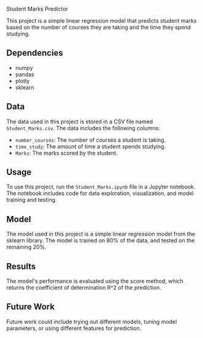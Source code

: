 Student Marks Predictor

This project is a simple linear regression model that predicts student marks based on the number of courses they are taking and the time they spend studying.

## Dependencies

- numpy
- pandas
- plotly
- sklearn

## Data

The data used in this project is stored in a CSV file named `Student_Marks.csv`. The data includes the following columns:

- `number_courses`: The number of courses a student is taking.
- `time_study`: The amount of time a student spends studying.
- `Marks`: The marks scored by the student.

## Usage

To use this project, run the `Student_Marks.ipynb` file in a Jupyter notebook. The notebook includes code for data exploration, visualization, and model training and testing.

## Model

The model used in this project is a simple linear regression model from the sklearn library. The model is trained on 80% of the data, and tested on the remaining 20%.

## Results

The model's performance is evaluated using the score method, which returns the coefficient of determination R^2 of the prediction.

## Future Work

Future work could include trying out different models, tuning model parameters, or using different features for prediction.
